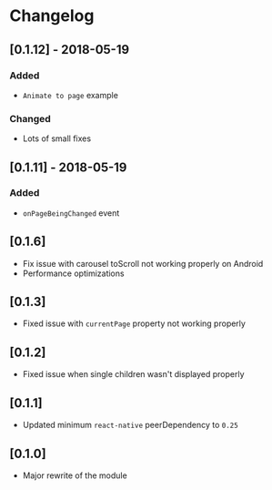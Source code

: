 # Changelog

## [0.1.12] - 2018-05-19
### Added
- `Animate to page` example

### Changed
- Lots of small fixes

## [0.1.11] - 2018-05-19
### Added
- `onPageBeingChanged` event

## [0.1.6]
- Fix issue with carousel toScroll not working properly on Android
- Performance optimizations

## [0.1.3]
- Fixed issue with `currentPage` property not working properly

## [0.1.2]
- Fixed issue when single children wasn't displayed properly

## [0.1.1]
- Updated minimum `react-native` peerDependency to `0.25`

## [0.1.0]
- Major rewrite of the module
